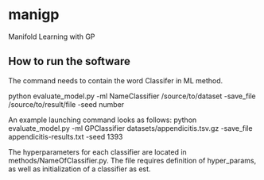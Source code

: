# manigp
Manifold Learning with GP

## How to run the software
The command needs to contain the word Classifer in ML method.

python evaluate_model.py -ml NameClassifier /source/to/dataset -save_file /source/to/result/file -seed number


An example launching command looks as follows:
python evaluate_model.py -ml GPClassifier datasets/appendicitis.tsv.gz -save_file appendicitis-results.txt -seed 1393

The hyperparameters for each classifier are located in methods/NameOfClassifier.py. The file requires definition of hyper_params, as well as initialization of a classifier as est.
